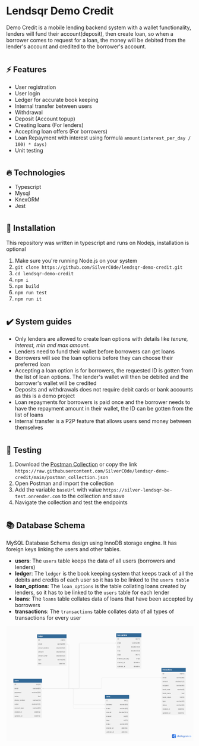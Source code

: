 # Lendsqr Demo Credit
Demo Credit is a mobile lending backend system with a wallet functionality, lenders will fund their account(deposit), then create loan, so when a borrower comes to request for a loan, the money will be debited from the lender's account and credited to the borrower's account.

#
## ⚡️ Features
* User registration
* User login
* Ledger for accurate book keeping
* Internal transfer between users
* Withdrawal
* Deposit (Account topup)
* Creating loans (For lenders)
* Accepting loan offers (For borrowers)
* Loan Repayment with interest using formula `amount(interest_per_day / 100) * days)`
* Unit testing


#
## 🔥 Technologies
* Typescript
* Mysql
* KnexORM
* Jest


#
## 🥷 Installation

This repository was written in typescript and runs on Nodejs, installation is optional

1. Make sure you're running Node.js on your system
2. ``git clone https://github.com/SilverC0de/lendsqr-demo-credit.git``
3. ``cd lendsqr-demo-credit``
4. ``npm i``
5. ``npm build``
6. ``npm run test``
6. ``npm run it``


#
## ✔️ System guides
* Only lenders are allowed to create loan options with details like *tenure, interest, min and max amount.*
* Lenders need to fund their wallet before borrowers can get loans
* Borrowers will see the loan options before they can choose their preferred loan
* Accepting a loan option is for borrowers, the requested ID is gotten from the list of loan options. The lender's wallet will then be debited and the borrower's wallet will be credited
* Deposits and withdrawals does not require debit cards or bank accounts as this is a demo project
* Loan repayments for borrowers is paid once and the borrower needs to have the repayment amount in their wallet, the ID can be gotten from the list of loans
* Internal transfer is a P2P feature that allows users send money between themselves



#
## 🚀 Testing

1. Download the <a id="raw-url" href="https://raw.githubusercontent.com/SilverC0de/lendsqr-demo-credit/main/postman_collection.json">Postman Collection</a> or copy the link `https://raw.githubusercontent.com/SilverC0de/lendsqr-demo-credit/main/postman_collection.json`
2. Open Postman and import the collection
3. Add the variable `baseUrl` with value `https://silver-lendsqr-be-test.onrender.com` to the collection and save
4. Navigate the collection and test the endpoints

#
## 📚 Database Schema
MySQL Database Schema design using InnoDB storage engine. It has foreign keys linking the users and other tables.

* **users**: The `users` table keeps the data of all users (borrowers and lenders)
* **ledger**: The `ledger` is the book keeping system that keeps track of all the debits and credits of each user so it has to be linked to the `users table`
* **loan_options**: The `loan_options` is the table collating loans created by lenders, so it has to be linked to the `users` table for each lender
* **loans**: The `loans` table collates data of loans that have been accepted by borrowers
* **transactions**: The `transactions` table collates data of all types of transactions for every user

![image info](./db.png)
